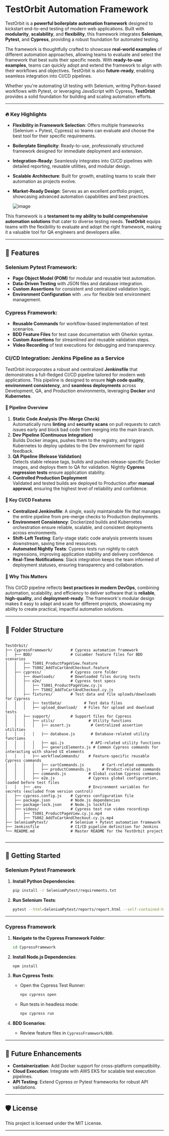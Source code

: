 # TestOrbit Automation Framework

TestOrbit is a **powerful boilerplate automation framework** designed to kickstart end-to-end testing of modern web applications. Built with **modularity**, **scalability**, and **flexibility**, this framework integrates **Selenium**, **Pytest**, and **Cypress**, providing a robust foundation for automated testing.

The framework is thoughtfully crafted to showcase **real-world examples** of different automation approaches, allowing teams to evaluate and select the framework that best suits their specific needs. With **ready-to-use examples**, teams can quickly adopt and extend the framework to align with their workflows and objectives. TestOrbit is also **future-ready**, enabling seamless integration into CI/CD pipelines.

Whether you're automating UI testing with Selenium, writing Python-based workflows with Pytest, or leveraging JavaScript with Cypress, **TestOrbit** provides a solid foundation for building and scaling automation efforts.

---

### 🔥 Key Highlights
- **Flexibility in Framework Selection**: Offers multiple frameworks (Selenium + Pytest, Cypress) so teams can evaluate and choose the best tool for their specific requirements.
- **Boilerplate Simplicity**: Ready-to-use, professionally structured framework designed for immediate deployment and extension.
- **Integration-Ready**: Seamlessly integrates into CI/CD pipelines with detailed reporting, reusable utilities, and modular design.
- **Scalable Architecture**: Built for growth, enabling teams to scale their automation as projects evolve.
- **Market-Ready Design**: Serves as an excellent portfolio project, showcasing advanced automation capabilities and best practices.

    ![image](https://github.com/user-attachments/assets/b49a69f5-de6b-4865-9c42-e09ddea4386f)

This framework is a **testament to my ability to build comprehensive automation solutions** that cater to diverse testing needs. **TestOrbit** equips teams with the flexibility to evaluate and adopt the right framework, making it a valuable tool for QA engineers and developers alike.

---

## 🚀 Features

### Selenium Pytest Framework:
- **Page Object Model (POM)** for modular and reusable test automation.
- **Data-Driven Testing** with JSON files and database integration.
- **Custom Assertions** for consistent and centralized validation logic.
- **Environment Configuration** with `.env` for flexible test environment management.

### Cypress Framework:
- **Reusable Commands** for workflow-based implementation of test scenarios.
- **BDD Feature Files** for test case documentation with Gherkin syntax.
- **Custom Assertions** for streamlined and reusable validation steps.
- **Video Recording** of test executions for debugging and transparency.

### CI/CD Integration: Jenkins Pipeline as a Service
TestOrbit incorporates a robust and centralized **Jenkinsfile** that demonstrates a full-fledged CI/CD pipeline tailored for modern web applications. This pipeline is designed to ensure **high code quality**, **environment consistency**, and **seamless deployments** across Development, QA, and Production environments, leveraging **Docker** and **Kubernetes**.

#### 🚀 Pipeline Overview
1. **Static Code Analysis (Pre-Merge Check)**  
   Automatically runs **linting** and **security scans** on pull requests to catch issues early and block bad code from merging into the main branch.
2. **Dev Pipeline (Continuous Integration)**  
   Builds Docker images, pushes them to the registry, and triggers Kubernetes to deploy updates to the Dev environment for rapid feedback.
3. **QA Pipeline (Release Validation)**  
   Detects stable release tags, builds and pushes release-specific Docker images, and deploys them to QA for validation. Nightly **Cypress regression tests** ensure application stability.
4. **Controlled Production Deployment**  
   Validated and tested builds are deployed to Production after **manual approval**, ensuring the highest level of reliability and confidence.

#### 🌟 Key CI/CD Features
- **Centralized Jenkinsfile**: A single, easily maintainable file that manages the entire pipeline from pre-merge checks to Production deployments.  
- **Environment Consistency**: Dockerized builds and Kubernetes orchestration ensure reliable, scalable, and consistent deployments across environments.  
- **Shift-Left Testing**: Early-stage static code analysis prevents issues downstream, saving time and resources.  
- **Automated Nightly Tests**: Cypress tests run nightly to catch regressions, improving application stability and delivery confidence.  
- **Real-Time Notifications**: Slack integration keeps the team informed of deployment statuses, ensuring transparency and collaboration.

#### 🎯 Why This Matters
This CI/CD pipeline reflects **best practices in modern DevOps**, combining automation, scalability, and efficiency to deliver software that is **reliable**, **high-quality**, and **deployment-ready**. The framework's modular design makes it easy to adapt and scale for different projects, showcasing my ability to create practical, impactful automation solutions.

---

## 📂 Folder Structure

```plaintext

TestOrbit/
├── CypressFramework/        # Cypress automation framework
│   ├── BDD/                 # Cucumber feature files for BDD scenarios
│   │   ├── TS001_ProductPageView.feature
│   │   ├── TS002_AddToCartAndCheckout.feature
│   ├── cypress/             # Cypress core folder
│   │   ├── downloads/       # Downloaded files during tests
│   │   ├── e2e/             # Cypress test specs
│   │   │   ├── TS001_ProductPageView.cy.js
│   │   │   ├── TS002_AddToCartAndCheckout.cy.js
│   │   ├── fixtures/        # Test data and file uploads/downloads for Cypress
│   │   │   ├── testData/          # Test data files
│   │   │   ├── upload_download/   # Files for upload and download tests
│   │   ├── support/         # Support files for Cypress
│   │   │   ├── utils/               # Utility functions
│   │   │   │   ├── assert.js         # Centralized assertion utilities
│   │   │   │   ├── database.js       # Database-related utility functions
│   │   │   │   ├── api.js            # API-related utility functions
│   │   │   │   ├── genericElements.js # Common Cypress commands for interacting with shared UI elements
│   │   │   ├── workflowCommands/    # Feature-specific reusable Cypress commands
│   │   │   │   ├── cartCommands.js        # Cart-related commands
│   │   │   │   ├── productCommands.js     # Product-related commands
│   │   │   ├── commands.js          # Global custom Cypress commands
│   │   │   ├── e2e.js               # Cypress global configuration, loaded before test files
│   │   ├── .env                     # Environment variables for secrets (excluded from version control)
│   ├── cypress.config.js    # Cypress configuration file
│   ├── package.json         # Node.js dependencies
│   ├── package-lock.json    # Node.js lockfile
│   ├── videos/              # Cypress test run video recordings
│   │   ├── TS001_ProductPageView.cy.js.mp4
│   │   ├── TS002_AddToCartAndCheckout.cy.js.mp4
├── SeleniumPytest/          # Selenium + Pytest automation framework
├── Jenkinsfile              # CI/CD pipeline definition for Jenkins
└── README.md                # Master README for the TestOrbit project


```

---

## 🔧 Getting Started

### Selenium Pytest Framework

1. **Install Python Dependencies**:
   ```bash
   pip install -r SeleniumPytest/requirements.txt
   ```

2. **Run Selenium Tests**:
   ```bash
   pytest --html=SeleniumPytest/reports/report.html --self-contained-html
   ```

---

### Cypress Framework

1. **Navigate to the Cypress Framework Folder**:
   ```bash
   cd CypressFramework
   ```

2. **Install Node.js Dependencies**:
   ```bash
   npm install
   ```

3. **Run Cypress Tests**:
   - Open the Cypress Test Runner:
     ```bash
     npx cypress open
     ```
   - Run tests in headless mode:
     ```bash
     npx cypress run
     ```

4. **BDD Scenarios**:
   - Review feature files in `CypressFramework/BDD`.

---

## 🌟 Future Enhancements
- **Containerization**: Add Docker support for cross-platform compatibility.
- **Cloud Execution**: Integrate with AWS EKS for scalable test execution pipelines.
- **API Testing**: Extend Cypress or Pytest frameworks for robust API validations.

---

## 🛡️ License
This project is licensed under the MIT License.

---
